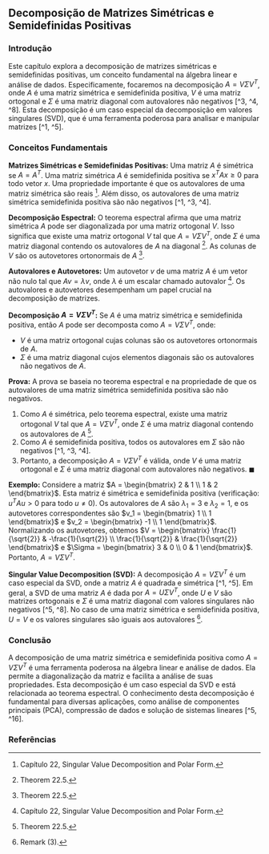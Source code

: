 ## Decomposição de Matrizes Simétricas e Semidefinidas Positivas

### Introdução
Este capítulo explora a decomposição de matrizes simétricas e semidefinidas positivas, um conceito fundamental na álgebra linear e análise de dados. Especificamente, focaremos na decomposição $A = V\Sigma V^T$, onde $A$ é uma matriz simétrica e semidefinida positiva, $V$ é uma matriz ortogonal e $\Sigma$ é uma matriz diagonal com autovalores não negativos [^3, ^4, ^8]. Esta decomposição é um caso especial da decomposição em valores singulares (SVD), que é uma ferramenta poderosa para analisar e manipular matrizes [^1, ^5].

### Conceitos Fundamentais

**Matrizes Simétricas e Semidefinidas Positivas:**
Uma matriz $A$ é simétrica se $A = A^T$. Uma matriz simétrica $A$ é semidefinida positiva se $x^T A x \geq 0$ para todo vetor $x$. Uma propriedade importante é que os autovalores de uma matriz simétrica são reais [^1]. Além disso, os autovalores de uma matriz simétrica semidefinida positiva são não negativos [^1, ^3, ^4].

**Decomposição Espectral:**
O teorema espectral afirma que uma matriz simétrica $A$ pode ser diagonalizada por uma matriz ortogonal $V$. Isso significa que existe uma matriz ortogonal $V$ tal que $A = V\Sigma V^T$, onde $\Sigma$ é uma matriz diagonal contendo os autovalores de $A$ na diagonal [^8]. As colunas de $V$ são os autovetores ortonormais de $A$ [^8].

**Autovalores e Autovetores:**
Um autovetor $v$ de uma matriz $A$ é um vetor não nulo tal que $Av = \lambda v$, onde $\lambda$ é um escalar chamado autovalor [^1]. Os autovalores e autovetores desempenham um papel crucial na decomposição de matrizes.

**Decomposição $A = V\Sigma V^T$:**
Se $A$ é uma matriz simétrica e semidefinida positiva, então $A$ pode ser decomposta como $A = V\Sigma V^T$, onde:
- $V$ é uma matriz ortogonal cujas colunas são os autovetores ortonormais de $A$.
- $\Sigma$ é uma matriz diagonal cujos elementos diagonais são os autovalores não negativos de $A$.

**Prova:**
A prova se baseia no teorema espectral e na propriedade de que os autovalores de uma matriz simétrica semidefinida positiva são não negativos.
1.  Como $A$ é simétrica, pelo teorema espectral, existe uma matriz ortogonal $V$ tal que $A = V\Sigma V^T$, onde $\Sigma$ é uma matriz diagonal contendo os autovalores de $A$ [^8].
2.  Como $A$ é semidefinida positiva, todos os autovalores em $\Sigma$ são não negativos [^1, ^3, ^4].
3.  Portanto, a decomposição $A = V\Sigma V^T$ é válida, onde $V$ é uma matriz ortogonal e $\Sigma$ é uma matriz diagonal com autovalores não negativos. $\blacksquare$

**Exemplo:**
Considere a matriz $A = \begin{bmatrix} 2 & 1 \\ 1 & 2 \end{bmatrix}$. Esta matriz é simétrica e semidefinida positiva (verificação: $u^T A u > 0$ para todo $u \neq 0$). Os autovalores de $A$ são $\lambda_1 = 3$ e $\lambda_2 = 1$, e os autovetores correspondentes são $v_1 = \begin{bmatrix} 1 \\ 1 \end{bmatrix}$ e $v_2 = \begin{bmatrix} -1 \\ 1 \end{bmatrix}$. Normalizando os autovetores, obtemos $V = \begin{bmatrix} \frac{1}{\sqrt{2}} & -\frac{1}{\sqrt{2}} \\ \frac{1}{\sqrt{2}} & \frac{1}{\sqrt{2}} \end{bmatrix}$ e $\Sigma = \begin{bmatrix} 3 & 0 \\ 0 & 1 \end{bmatrix}$. Portanto, $A = V\Sigma V^T$.

**Singular Value Decomposition (SVD):**
A decomposição $A = V\Sigma V^T$ é um caso especial da SVD, onde a matriz $A$ é quadrada e simétrica [^1, ^5]. Em geral, a SVD de uma matriz $A$ é dada por $A = U\Sigma V^T$, onde $U$ e $V$ são matrizes ortogonais e $\Sigma$ é uma matriz diagonal com valores singulares não negativos [^5, ^8]. No caso de uma matriz simétrica e semidefinida positiva, $U = V$ e os valores singulares são iguais aos autovalores [^10].

### Conclusão

A decomposição de uma matriz simétrica e semidefinida positiva como $A = V\Sigma V^T$ é uma ferramenta poderosa na álgebra linear e análise de dados. Ela permite a diagonalização da matriz e facilita a análise de suas propriedades. Esta decomposição é um caso especial da SVD e está relacionada ao teorema espectral. O conhecimento desta decomposição é fundamental para diversas aplicações, como análise de componentes principais (PCA), compressão de dados e solução de sistemas lineares [^5, ^16].

### Referências
[^1]: Capítulo 22, Singular Value Decomposition and Polar Form.
[^3]: Proposition 22.1.
[^4]: Proposition 22.3.
[^5]: Singular Value Decomposition (SVD).
[^8]: Theorem 22.5.
[^10]: Remark (3).
[^16]: The SVD has applications to data compression, for instance in image processing.
<!-- END -->